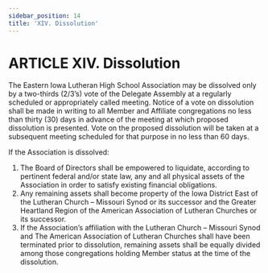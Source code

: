 ```yaml
---
sidebar_position: 14
title: 'XIV. Dissolution'
---
```


# ARTICLE XIV. Dissolution

The Eastern Iowa Lutheran High School Association may be dissolved only by a two-thirds (2/3’s) vote of the Delegate Assembly at a regularly scheduled or appropriately called meeting. Notice of a vote on dissolution shall be made in writing to all Member and Affiliate congregations no less than thirty (30) days in advance of the meeting at which proposed dissolution is presented.  Vote on the proposed dissolution will be taken at a subsequent meeting scheduled for that purpose in no less than 60 days.

If the Association is dissolved:

1. The Board of Directors shall be empowered to liquidate, according to pertinent federal and/or state law, any and all physical assets of the Association in order to satisfy existing financial obligations. 
1. Any remaining assets shall become property of the Iowa District East of the Lutheran Church – Missouri Synod or its successor and the Greater Heartland Region of the American Association of Lutheran Churches or its successor. 
1. If the Association’s affiliation with the Lutheran Church – Missouri Synod and The American Association of Lutheran Churches shall have been terminated prior to dissolution, remaining assets shall be equally divided among those congregations holding Member status at the time of the dissolution. 

